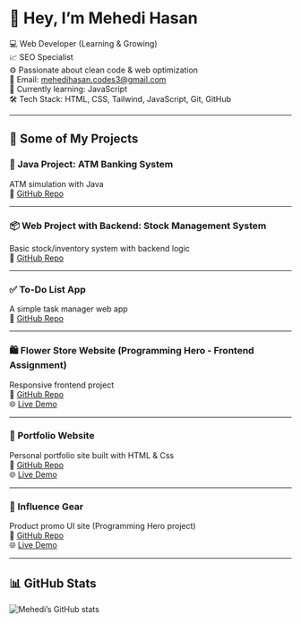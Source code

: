 # 👋 Hey, I’m Mehedi Hasan

💻 Web Developer (Learning & Growing)  
📈 SEO Specialist  
⚙️ Passionate about clean code & web optimization  
📧 Email: [mehedihasan.codes3@gmail.com](mailto:mehedihasan.codes3@gmail.com)  
🌱 Currently learning: JavaScript  
🛠️ Tech Stack: HTML, CSS, Tailwind, JavaScript, Git, GitHub

---

## 🧩 Some of My Projects

### 🔐 Java Project: ATM Banking System  
ATM simulation with Java  
🔗 [GitHub Repo](https://github.com/mehedihasan53/Bank-Management-System.git)

---

### 📦 Web Project with Backend: Stock Management System  
Basic stock/inventory system with backend logic  
🔗 [GitHub Repo](https://github.com/mehedihasan53/stock_management.git)

---

### ✅ To-Do List App  
A simple task manager web app  
🔗 [GitHub Repo](https://github.com/mehedihasan53/to-do-list.git)

---

### 🛍️ Flower Store Website (Programming Hero - Frontend Assignment)  
Responsive frontend project  
🔗 [GitHub Repo](https://github.com/mehedihasan53/assignment-02.git)  
🌐 [Live Demo](https://mehedihasan53.github.io/assignment-02/)

---

### 👤 Portfolio Website  
Personal portfolio site built with HTML & Css  
🔗 [GitHub Repo](https://github.com/mehedihasan53/web-portfolio.git)  
🌐 [Live Demo](https://mehedihasan53.github.io/web-portfolio/)

---

### 🧢 Influence Gear  
Product promo UI site (Programming Hero project)  
🔗 [GitHub Repo](https://github.com/mehedihasan53/influence-gear.git)  
🌐 [Live Demo](https://mehedihasan53.github.io/influence-gear/)

---

## 📊 GitHub Stats

![Mehedi’s GitHub stats](https://github-readme-stats.vercel.app/api?username=mehedihasan53&show_icons=true&theme=tokyonight)
